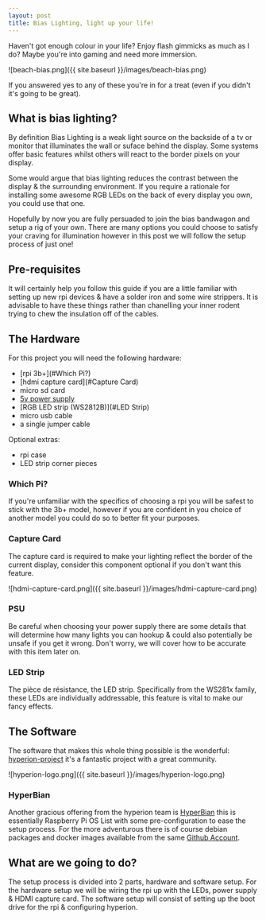 ```yaml
---
layout: post
title: Bias Lighting, light up your life!
---
```


Haven't got enough colour in your life? Enjoy flash gimmicks as much as I do?
Maybe you're into gaming and need more immersion.

![beach-bias.png]({{ site.baseurl }}/images/beach-bias.png)

If you answered yes to any of these you're in for a treat (even if you didn't 
it's going to be great).

## What is bias lighting?

By definition Bias Lighting is a weak light source on the backside of a 
tv or monitor that illuminates the wall or suface behind the display. 
Some systems offer basic features whilst others will react to the border pixels
on your display.

Some would argue that bias lighting reduces the contrast between the display &
the surrounding environment.
If you require a rationale for installing some awesome RGB LEDs on the back of
every display you own, you could use that one.

Hopefully by now you are fully persuaded to join the bias bandwagon and setup a
rig of your own. There are many options you could choose to satisfy your 
craving for illumination however in this post we will follow the setup process
of just one!

## Pre-requisites

It will certainly help you follow this guide if you are a little familiar with
setting up new rpi devices & have a solder iron and some wire strippers.
It is advisable to have these things rather than chanelling your inner rodent 
trying to chew the insulation off of the cables. 

## The Hardware

For this project you will need the following hardware:

* [rpi 3b+](#Which Pi?)
* [hdmi capture card](#Capture Card)
* micro sd card
* [5v power supply](#PSU)
* [RGB LED strip (WS2812B)](#LED Strip)
* micro usb cable
* a single jumper cable

Optional extras:

* rpi case
* LED strip corner pieces


### Which Pi?

If you're unfamiliar with the specifics of choosing a rpi you will be 
safest to stick with the 3b+ model, however if you are confident in you choice
of another model you could do so to better fit your purposes.

### Capture Card

The capture card is required to make your lighting reflect the border of the 
current display, consider this component optional if you don't want this
feature.

![hdmi-capture-card.png]({{ site.baseurl }}/images/hdmi-capture-card.png)

### PSU

Be careful when choosing your power supply there are some details that will
determine how many lights you can hookup & could also potentially be unsafe if 
you get it wrong. Don't worry, we will cover how to be accurate with this item 
later on.

### LED Strip

The pièce de résistance, the LED strip. Specifically from the WS281x family,
these LEDs are individually addressable, this feature is vital to make our 
fancy effects.

## The Software

The software that makes this whole thing possible is the wonderful:
[hyperion-project](https://hyperion-project.org/) it's a fantastic project with 
a great community.

![hyperion-logo.png]({{ site.baseurl }}/images/hyperion-logo.png)

### HyperBian

Another gracious offering from the hyperion team is
[HyperBian](https://github.com/hyperion-project/HyperBian) this is essentially
Raspberry Pi OS List with some pre-configuration to ease the setup process.
For the more adventurous there is of course debian packages and docker images 
available from the same [Github Account](https://github.com/hyperion-project).

## What are we going to do?

The setup process is divided into 2 parts, hardware and software setup. For the 
hardware setup we will be wiring the rpi up with the LEDs, power supply & HDMI 
capture card. The software setup will consist of setting up the boot drive for
the rpi & configuring hyperion.